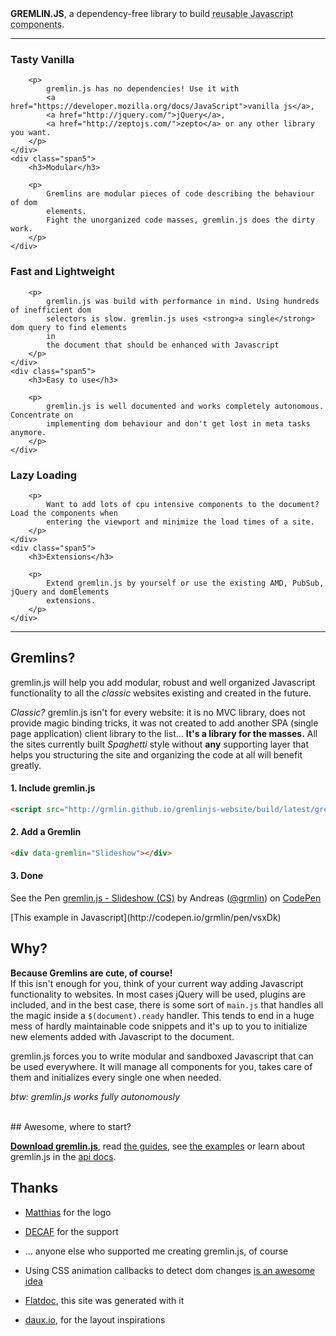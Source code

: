 <div class="lead">
    <strong>GREMLIN.JS</strong>, a dependency-free library to build <abbr title="aka: Gremlins">reusable
    Javascript components</abbr>.
</div>
<hr/>
<div class="row">
    <div class="span5">
        <h3>Tasty Vanilla</h3>

        <p>
            gremlin.js has no dependencies! Use it with
            <a href="https://developer.mozilla.org/docs/JavaScript">vanilla js</a>,
            <a href="http://jquery.com/">jQuery</a>,
            <a href="http://zeptojs.com/">zepto</a> or any other library you want.
        </p>
    </div>
    <div class="span5">
        <h3>Modular</h3>

        <p>
            Gremlins are modular pieces of code describing the behaviour of dom
            elements.
            Fight the unorganized code masses, gremlin.js does the dirty work.
        </p>
    </div>
</div>
<div class="row">
    <div class="span5">
        <h3>Fast and Lightweight</h3>

        <p>
            gremlin.js was build with performance in mind. Using hundreds of inefficient dom
            selectors is slow. gremlin.js uses <strong>a single</strong> dom query to find elements
            in
            the document that should be enhanced with Javascript
        </p>
    </div>
    <div class="span5">
        <h3>Easy to use</h3>

        <p>
            gremlin.js is well documented and works completely autonomous. Concentrate on
            implementing dom behaviour and don't get lost in meta tasks anymore.
        </p>
    </div>
</div>
<div class="row">
    <div class="span5">
        <h3>Lazy Loading</h3>

        <p>
            Want to add lots of cpu intensive components to the document? Load the components when
            entering the viewport and minimize the load times of a site.
        </p>
    </div>
    <div class="span5">
        <h3>Extensions</h3>

        <p>
            Extend gremlin.js by yourself or use the existing AMD, PubSub, jQuery and domElements
            extensions.
        </p>
    </div>
</div>
<div class="clear"></div>


<hr/>



## Gremlins?

gremlin.js will help you add modular, robust and well organized Javascript functionality to all the *classic* websites existing and created in the future.

*Classic?* gremlin.js isn't for every website: it is no MVC library, does not provide magic binding tricks, it was not created to add another SPA (single page application) client library to the list... **It's a library for the masses.** All the sites currently built *Spaghetti* style without **any** supporting layer that helps you structuring the site and organizing the code at all will benefit greatly.


#### 1. Include gremlin.js

``` html
<script src="http://grmlin.github.io/gremlinjs-website/build/latest/gremlin.min.js"></script>
```

#### 2. Add a Gremlin

``` html
<div data-gremlin="Slideshow"></div>
```

#### 3. Done

<p data-gremlin="Codepen" data-gremlin-lazy="true" data-height="510" data-theme-id="543" data-slug-hash="jhIig"
   data-user="grmlin" data-default-tab="result" class='codepen-lazy'>See the Pen <a
        href='http://codepen.io/grmlin/pen/jhIig'>gremlin.js - Slideshow (CS)</a> by Andreas (<a
        href='http://codepen.io/grmlin'>@grmlin</a>) on <a href='http://codepen.io'>CodePen</a></p>
[This example in Javascript](http://codepen.io/grmlin/pen/vsxDk)

## Why?

**Because Gremlins are cute, of course!**   
If this isn't enough for you, think of your current way adding Javascript functionality to websites. In most cases jQuery will be used, plugins are included, and in the best case, there is some sort of `main.js` that handles all the magic inside a `$(document).ready` handler.
This tends to end in a huge mess of hardly maintainable code snippets and it's up to you to initialize new elements added with Javascript to the document.

gremlin.js forces you to write modular and sandboxed Javascript that can be used everywhere. It will manage all components for you, takes care of them and initializes every single one when needed.

*btw: gremlin.js works fully autonomously*

<br>
## Awesome, where to start?

[**Download gremlin.js**](build/latest/gremlin.min.js), read [the guides](guides.html), see [the examples](examples.html) or learn about gremlin.js in the [api docs](api.html).


## Thanks
- [Matthias](http://www.matzilla.de/) for the logo
- [DECAF](http://decaf.de/) for the support
- ... anyone else who supported me creating gremlin.js, of course


- Using CSS animation callbacks to detect dom changes [is an awesome idea](http://www.backalleycoder.com/2012/04/25/i-want-a-damnodeinserted/)
- [Flatdoc](http://ricostacruz.com/flatdoc/), this site was generated with it
- [daux.io](http://daux.io/), for the layout inspirations